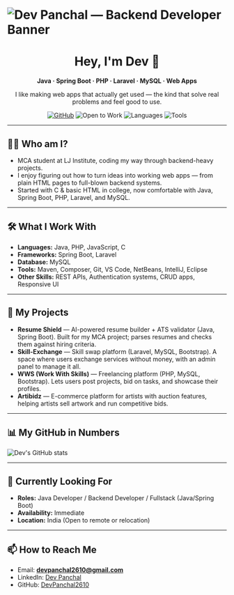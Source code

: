 # ![Dev Panchal — Backend Developer Banner](/profile_banner.png)

<div align="center">
  <h1>Hey, I'm Dev 👋</h1>
  <p><strong>Java · Spring Boot · PHP · Laravel · MySQL · Web Apps</strong></p>
  <p>I like making web apps that actually get used — the kind that solve real problems and feel good to use.</p>

  <!-- Badges -->
  <p>
    <a href="https://github.com/DevPanchal2610"><img src="https://img.shields.io/badge/GitHub-DevPanchal2610-181717?logo=github" alt="GitHub"></a>
    <img src="https://img.shields.io/badge/Status-Open%20to%20Work-green" alt="Open to Work">
    <img src="https://img.shields.io/badge/Languages-Java%20%7C%20PHP%20%7C%20JS-orange" alt="Languages">
    <img src="https://img.shields.io/badge/Tools-SpringBoot%20%7C%20Laravel-blue" alt="Tools">
  </p>
</div>

---

## 👨‍💻 Who am I?
- MCA student at LJ Institute, coding my way through backend-heavy projects.
- I enjoy figuring out how to turn ideas into working web apps — from plain HTML pages to full-blown backend systems.
- Started with C & basic HTML in college, now comfortable with Java, Spring Boot, PHP, Laravel, and MySQL.

---

## 🛠 What I Work With
- **Languages:** Java, PHP, JavaScript, C  
- **Frameworks:** Spring Boot, Laravel  
- **Database:** MySQL  
- **Tools:** Maven, Composer, Git, VS Code, NetBeans, IntelliJ, Eclipse  
- **Other Skills:** REST APIs, Authentication systems, CRUD apps, Responsive UI

---

## 🚀 My Projects

- **Resume Shield** — AI-powered resume builder + ATS validator (Java, Spring Boot). Built for my MCA project; parses resumes and checks them against hiring criteria.
- **Skill-Exchange** — Skill swap platform (Laravel, MySQL, Bootstrap). A space where users exchange services without money, with an admin panel to manage it all.  
- **WWS (Work With Skills)** — Freelancing platform (PHP, MySQL, Bootstrap). Lets users post projects, bid on tasks, and showcase their profiles.
- **Artibidz** — E-commerce platform for artists with auction features, helping artists sell artwork and run competitive bids.

---

## 📊 My GitHub in Numbers
![Dev's GitHub stats](https://github-readme-stats.vercel.app/api?username=DevPanchal2610&show_icons=true&hide_rank=true)

---

## 💼 Currently Looking For
- **Roles:** Java Developer / Backend Developer / Fullstack (Java/Spring Boot)  
- **Availability:** Immediate  
- **Location:** India (Open to remote or relocation)

---

## 📫 How to Reach Me
- Email: **devpanchal2610@gmail.com**  
- LinkedIn: [Dev Panchal](https://www.linkedin.com/in/dev-panchal2610/)  
- GitHub: [DevPanchal2610](https://github.com/DevPanchal2610)
